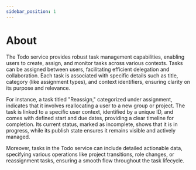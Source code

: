 ```yaml
---
sidebar_position: 1
---
```


# About

The Todo service provides robust task management capabilities, enabling users to create, assign, and monitor tasks across various contexts. Tasks can be assigned between users, facilitating efficient delegation and collaboration. Each task is associated with specific details such as title, category (like assignment types), and context identifiers, ensuring clarity on its purpose and relevance.

For instance, a task titled "Reassign," categorized under assignment, indicates that it involves reallocating a user to a new group or project. The task is linked to a specific user context, identified by a unique ID, and comes with defined start and due dates, providing a clear timeline for completion. Its current status, marked as incomplete, shows that it is in progress, while its publish state ensures it remains visible and actively managed.

Moreover, tasks in the Todo service can include detailed actionable data, specifying various operations like project transitions, role changes, or reassignment tasks, ensuring a smooth flow throughout the task lifecycle.
